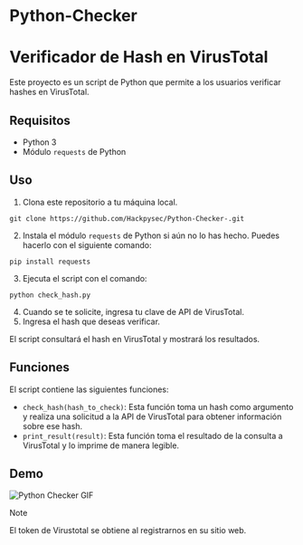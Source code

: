 # Python-Checker


# Verificador de Hash en VirusTotal

Este proyecto es un script de Python que permite a los usuarios verificar hashes en VirusTotal.

## Requisitos

- Python 3
- Módulo `requests` de Python

## Uso

1. Clona este repositorio a tu máquina local.
```
git clone https://github.com/Hackpysec/Python-Checker-.git
```

2. Instala el módulo `requests` de Python si aún no lo has hecho. Puedes hacerlo con el siguiente comando: 
```
pip install requests
```

3. Ejecuta el script con el comando:
```
python check_hash.py
```

4. Cuando se te solicite, ingresa tu clave de API de VirusTotal.
5. Ingresa el hash que deseas verificar.

El script consultará el hash en VirusTotal y mostrará los resultados.

## Funciones

El script contiene las siguientes funciones:

- `check_hash(hash_to_check)`: Esta función toma un hash como argumento y realiza una solicitud a la API de VirusTotal para obtener información sobre ese hash.
- `print_result(result)`: Esta función toma el resultado de la consulta a VirusTotal y lo imprime de manera legible.





## Demo

![Python Checker GIF]([blob:https://itlaedudo-my.sharepoint.com/ec24c060-7a5f-409a-b5a1-8b80acaf2baa](https://itlaedudo-my.sharepoint.com/:i:/g/personal/20198320_itla_edu_do/EQEl3wnBKxBCofiPLLxPEfABEjENZ-1Qx8uZ53ZBIW5OmQ?e=wzxkdi)https://itlaedudo-my.sharepoint.com/:i:/g/personal/20198320_itla_edu_do/EQEl3wnBKxBCofiPLLxPEfABEjENZ-1Qx8uZ53ZBIW5OmQ?e=wzxkdi)


> [!NOTE]
> El token de Virustotal se obtiene al registrarnos en su sitio web.


